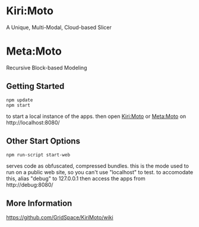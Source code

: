 # Kiri:Moto

A Unique, Multi-Modal, Cloud-based Slicer

# Meta:Moto

Recursive Block-based Modeling

## Getting Started

```
npm update
npm start
```

to start a local instance of the apps. then open
[Kiri:Moto](http://localhost:8080/kiri) or
[Meta:Moto](http://localhost:8080/meta) on http://localhost:8080/

## Other Start Options

```
npm run-script start-web
```
serves code as obfuscated, compressed bundles. this is the mode used to run on a public
web site, so you can't use "localhost" to test. to accomodate this, alias "debug" to 127.0.0.1
then access the apps from http://debug:8080/

## More Information

https://github.com/GridSpace/KiriMoto/wiki
